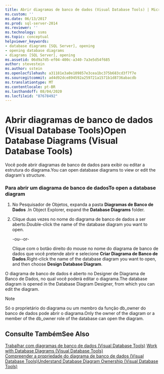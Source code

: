 ```yaml
---
title: Abrir diagramas de banco de dados (Visual Database Tools) | Microsoft Docs
ms.custom: ''
ms.date: 06/13/2017
ms.prod: sql-server-2014
ms.reviewer: ''
ms.technology: ssms
ms.topic: conceptual
helpviewer_keywords:
- database diagrams [SQL Server], opening
- opening database diagrams
- diagrams [SQL Server], opening
ms.assetid: 06d9a7d5-ef04-400c-a340-7a3e5d54f685
author: stevestein
ms.author: sstein
ms.openlocfilehash: a31181e3a0e109857e3cea1bc375b683cd3f7f7e
ms.sourcegitcommit: ad4d92dce894592a259721a1571b1d8736abacdb
ms.translationtype: MT
ms.contentlocale: pt-BR
ms.lasthandoff: 08/04/2020
ms.locfileid: "87678492"
---
```

# <a name="open-database-diagrams-visual-database-tools"></a><span data-ttu-id="24008-102">Abrir diagramas de banco de dados (Visual Database Tools)</span><span class="sxs-lookup"><span data-stu-id="24008-102">Open Database Diagrams (Visual Database Tools)</span></span>
  <span data-ttu-id="24008-103">Você pode abrir diagramas de banco de dados para exibir ou editar a estrutura do diagrama.</span><span class="sxs-lookup"><span data-stu-id="24008-103">You can open database diagrams to view or edit the diagram's structure.</span></span>  
  
### <a name="to-open-a-database-diagram"></a><span data-ttu-id="24008-104">Para abrir um diagrama de banco de dados</span><span class="sxs-lookup"><span data-stu-id="24008-104">To open a database diagram</span></span>  
  
1.  <span data-ttu-id="24008-105">No Pesquisador de Objetos, expanda a pasta **Diagramas de Banco de Dados** .</span><span class="sxs-lookup"><span data-stu-id="24008-105">In Object Explorer, expand the **Database Diagrams** folder.</span></span>  
  
2.  <span data-ttu-id="24008-106">Clique duas vezes no nome do diagrama de banco de dados a ser aberto.</span><span class="sxs-lookup"><span data-stu-id="24008-106">Double-click the name of the database diagram you want to open.</span></span>  
  
     <span data-ttu-id="24008-107">-ou-</span><span class="sxs-lookup"><span data-stu-id="24008-107">-or-</span></span>  
  
     <span data-ttu-id="24008-108">Clique com o botão direito do mouse no nome do diagrama de banco de dados que você pretende abrir e selecione **Criar Diagrama de Banco de Dados**.</span><span class="sxs-lookup"><span data-stu-id="24008-108">Right-click the name of the database diagram you want to open, and then choose **Design Database Diagram**.</span></span>  
  
 <span data-ttu-id="24008-109">O diagrama de banco de dados é aberto no Designer de Diagrama de Banco de Dados, no qual você poderá editar o diagrama.</span><span class="sxs-lookup"><span data-stu-id="24008-109">The database diagram is opened in the Database Diagram Designer, from which you can edit the diagram.</span></span>  
  
> [!NOTE]  
>  <span data-ttu-id="24008-110">Só o proprietário do diagrama ou um membro da função db_owner do banco de dados pode abrir o diagrama.</span><span class="sxs-lookup"><span data-stu-id="24008-110">Only the owner of the diagram or a member of the db_owner role of the database can open the diagram.</span></span>  
  
## <a name="see-also"></a><span data-ttu-id="24008-111">Consulte Também</span><span class="sxs-lookup"><span data-stu-id="24008-111">See Also</span></span>  
 <span data-ttu-id="24008-112">[Trabalhar com diagramas de banco de dados &#40;Visual Database Tools&#41;](visual-database-tools.md) </span><span class="sxs-lookup"><span data-stu-id="24008-112">[Work with Database Diagrams &#40;Visual Database Tools&#41;](visual-database-tools.md) </span></span>  
 [<span data-ttu-id="24008-113">Compreender a propriedade do diagrama de banco de dados &#40;Visual Database Tools&#41;</span><span class="sxs-lookup"><span data-stu-id="24008-113">Understand Database Diagram Ownership &#40;Visual Database Tools&#41;</span></span>](understand-database-diagram-ownership-visual-database-tools.md)  
  
  
